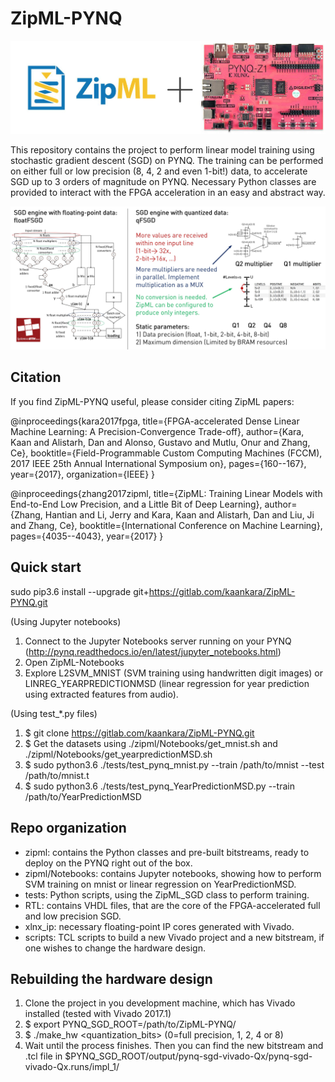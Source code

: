 # ZipML-PYNQ

![picture](logo.jpg)

This repository contains the project to perform linear model training using stochastic gradient descent (SGD) on PYNQ.
The training can be performed on either full or low precision (8, 4, 2 and even 1-bit!) data, to accelerate SGD up to 3 orders of magnitude on PYNQ.
Necessary Python classes are provided to interact with the FPGA acceleration in an easy and abstract way.

![picture](arch.jpg)

## Citation

If you find ZipML-PYNQ useful, please consider citing ZipML papers:

@inproceedings{kara2017fpga,
  title={FPGA-accelerated Dense Linear Machine Learning: A Precision-Convergence Trade-off},
  author={Kara, Kaan and Alistarh, Dan and Alonso, Gustavo and Mutlu, Onur and Zhang, Ce},
  booktitle={Field-Programmable Custom Computing Machines (FCCM), 2017 IEEE 25th Annual International Symposium on},
  pages={160--167},
  year={2017},
  organization={IEEE}
}

@inproceedings{zhang2017zipml,
  title={ZipML: Training Linear Models with End-to-End Low Precision, and a Little Bit of Deep Learning},
  author={Zhang, Hantian and Li, Jerry and Kara, Kaan and Alistarh, Dan and Liu, Ji and Zhang, Ce},
  booktitle={International Conference on Machine Learning},
  pages={4035--4043},
  year={2017}
}

## Quick start

sudo pip3.6 install --upgrade git+https://gitlab.com/kaankara/ZipML-PYNQ.git

(Using Jupyter notebooks)
1. Connect to the Jupyter Notebooks server running on your PYNQ (http://pynq.readthedocs.io/en/latest/jupyter_notebooks.html)
2. Open ZipML-Notebooks
3. Explore L2SVM_MNIST (SVM training using handwritten digit images) or LINREG_YEARPREDICTIONMSD (linear regression for year prediction using extracted features from audio).

(Using test_*.py files)
1. $ git clone https://gitlab.com/kaankara/ZipML-PYNQ.git
2. $ Get the datasets using ./zipml/Notebooks/get_mnist.sh and ./zipml/Notebooks/get_yearpredictionMSD.sh
3. $ sudo python3.6 ./tests/test_pynq_mnist.py --train /path/to/mnist --test /path/to/mnist.t
4. $ sudo python3.6 ./tests/test_pynq_YearPredictionMSD.py --train /path/to/YearPredictionMSD

## Repo organization

- zipml: contains the Python classes and pre-built bitstreams, ready to deploy on the PYNQ right out of the box.
- zipml/Notebooks: contains Jupyter notebooks, showing how to perform SVM training on mnist or linear regression on YearPredictionMSD.
- tests: Python scripts, using the ZipML_SGD class to perform training.
- RTL: contains VHDL files, that are the core of the FPGA-accelerated full and low precision SGD.
- xlnx_ip: necessary floating-point IP cores generated with Vivado.
- scripts: TCL scripts to build a new Vivado project and a new bitstream, if one wishes to change the hardware design.

## Rebuilding the hardware design

1. Clone the project in you development machine, which has Vivado installed (tested with Vivado 2017.1)
2. $ export PYNQ_SGD_ROOT=/path/to/ZipML-PYNQ/
3. $ ./make_hw <quantization_bits> (0=full precision, 1, 2, 4 or 8)
4. Wait until the process finishes. Then you can find the new bitstream and .tcl file in $PYNQ_SGD_ROOT/output/pynq-sgd-vivado-Qx/pynq-sgd-vivado-Qx.runs/impl_1/